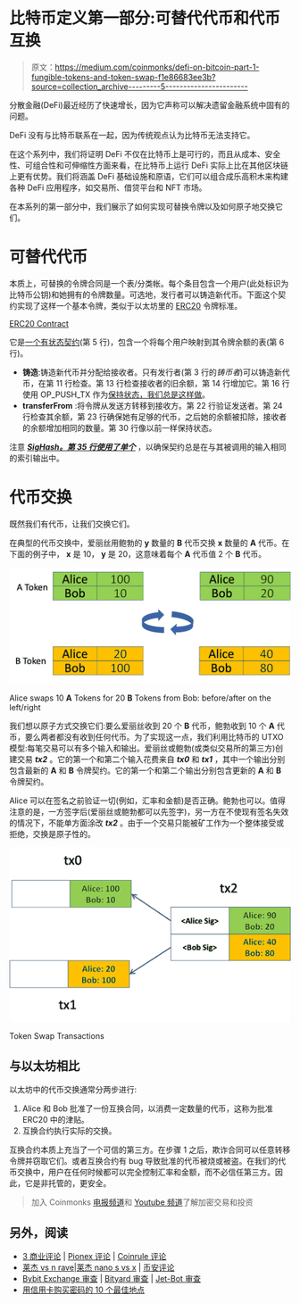 # 比特币定义第一部分:可替代代币和代币互换

> 原文：<https://medium.com/coinmonks/defi-on-bitcoin-part-1-fungible-tokens-and-token-swap-f1e86683ee3b?source=collection_archive---------5----------------------->

分散金融(DeFi)最近经历了快速增长，因为它声称可以解决遗留金融系统中固有的问题。

DeFi 没有与比特币联系在一起，因为传统观点认为比特币无法支持它。

在这个系列中，我们将证明 DeFi 不仅在比特币上是可行的，而且从成本、安全性、可组合性和可伸缩性方面来看，在比特币上运行 DeFi 实际上比在其他区块链上更有优势。我们将涵盖 DeFi 基础设施和原语，它们可以组合成乐高积木来构建各种 DeFi 应用程序，如交易所、借贷平台和 NFT 市场。

在本系列的第一部分中，我们展示了如何实现可替换令牌以及如何原子地交换它们。

# 可替代代币

本质上，可替换的令牌合同是一个表/分类帐。每个条目包含一个用户(此处标识为比特币公钥)和她拥有的令牌数量。可选地，发行者可以铸造新代币。下面这个契约实现了这样一个基本令牌，类似于以太坊里的 [ERC20](https://ethereum.org/en/developers/docs/standards/tokens/erc-20/) 令牌标准。

[ERC20 Contract](https://github.com/sCrypt-Inc/boilerplate/blob/master/contracts/erc20.scrypt)

它是[一个有状态契约](/coinmonks/introducing-stateful-properties-f0f6bce45a06)(第 5 行)，包含一个将每个用户映射到其令牌余额的表(第 6 行)。

*   **铸造**:铸造新代币并分配给接收者。只有发行者(第 3 行的*铸币者*)可以铸造新代币，在第 11 行检查。第 13 行检查接收者的旧余额，第 14 行增加它。第 16 行使用 OP_PUSH_TX 作为[保持状态，我们总是这样做](/coinmonks/introducing-stateful-properties-f0f6bce45a06)。
*   **transferFrom** :将令牌从发送方转移到接收方。第 22 行验证发送者。第 24 行检查其余额，第 23 行确保她有足够的代币，之后她的余额被扣除，接收者的余额增加相同的数量。第 30 行像以前一样保持状态。

注意 [***SigHash。第 35 行使用了单个***](https://github.com/bitcoinbook/bitcoinbook/blob/a3229bbbc0c929dc53ec11365051a6782695cb52/ch06.asciidoc#signature-hash-types-sighash) ，以确保契约总是在与其被调用的输入相同的索引输出中。

# 代币交换

既然我们有代币，让我们交换它们。

在典型的代币交换中，爱丽丝用鲍勃的 **y** 数量的 **B** 代币交换 **x** 数量的 **A** 代币。在下面的例子中， **x** 是 10， **y** 是 20，这意味着每个 **A** 代币值 2 个 **B** 代币。

![](img/00ee021df01b2b68a5347d855f1c516a.png)

Alice swaps 10 **A** Tokens for 20 **B** Tokens from Bob: before/after on the left/right

我们想以原子方式交换它们:要么爱丽丝收到 20 个 **B** 代币，鲍勃收到 10 个 **A** 代币，要么两者都没有收到任何代币。为了实现这一点，我们利用比特币的 UTXO 模型:每笔交易可以有多个输入和输出。爱丽丝或鲍勃(或类似交易所的第三方)创建交易 ***tx2*** 。它的第一个和第二个输入花费来自 ***tx0*** 和 ***tx1*** ，其中一个输出分别包含最新的 **A** 和 **B** 令牌契约。它的第一个和第二个输出分别包含更新的 **A** 和 **B** 令牌契约。

Alice 可以在签名之前验证一切(例如，汇率和金额)是否正确。鲍勃也可以。值得注意的是，一方签字后(爱丽丝或鲍勃都可以先签字)，另一方在不使现有签名失效的情况下，不能单方面涂改 ***tx2*** 。由于一个交易只能被矿工作为一个整体接受或拒绝，交换是原子性的。

![](img/e9e44d7364d3b47106ab4dea6cfc9c51.png)

Token Swap Transactions

## 与以太坊相比

以太坊中的代币交换通常分两步进行:

1.  Alice 和 Bob 批准了一份互换合同，以消费一定数量的代币，这称为批准 ERC20 中的津贴。
2.  互换合约执行实际的交换。

互换合约本质上充当了一个可信的第三方。在步骤 1 之后，欺诈合同可以任意转移令牌并窃取它们。或者互换合约有 bug 导致批准的代币被烧或被盗。在我们的代币交换中，用户在任何时候都可以完全控制汇率和金额，而不必信任第三方。因此，它是非托管的，更安全。

> 加入 Coinmonks [电报频道](https://t.me/coincodecap)和 [Youtube 频道](https://www.youtube.com/c/coinmonks/videos)了解加密交易和投资

## 另外，阅读

*   [3 商业评论](/coinmonks/3commas-review-an-excellent-crypto-trading-bot-2020-1313a58bec92) | [Pionex 评论](https://blog.coincodecap.com/pionex-review-exchange-with-crypto-trading-bot) | [Coinrule 评论](/coinmonks/coinrule-review-2021-a-beginner-friendly-crypto-trading-bot-daf0504848ba)
*   [莱杰 vs n rave](/coinmonks/ledger-vs-ngrave-zero-7e40f0c1d694)|[莱杰 nano s vs x](/coinmonks/ledger-nano-s-vs-x-battery-hardware-price-storage-59a6663fe3b0) | [币安评论](/coinmonks/binance-review-ee10d3bf3b6e)
*   [Bybit Exchange 审查](/coinmonks/bybit-exchange-review-dbd570019b71) | [Bityard 审查](https://blog.coincodecap.com/bityard-reivew) | [Jet-Bot 审查](https://blog.coincodecap.com/jet-bot-review)
*   [用信用卡购买密码的 10 个最佳地点](https://blog.coincodecap.com/buy-crypto-with-credit-card)